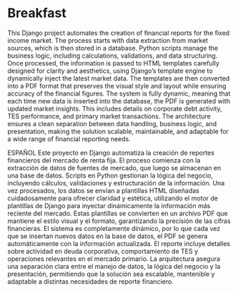 # Breakfast
This Django project automates the creation of financial reports for the fixed income market. The process starts with data extraction from market sources, which is then stored in a database. Python scripts manage the business logic, including calculations, validations, and data structuring. Once processed, the information is passed to HTML templates carefully designed for clarity and aesthetics, using Django’s template engine to dynamically inject the latest market data. The templates are then converted into a PDF format that preserves the visual style and layout while ensuring accuracy of the financial figures. The system is fully dynamic, meaning that each time new data is inserted into the database, the PDF is generated with updated market insights. This includes details on corporate debt activity, TES performance, and primary market transactions. The architecture ensures a clean separation between data handling, business logic, and presentation, making the solution scalable, maintainable, and adaptable for a wide range of financial reporting needs.

ESPAÑOL
Este proyecto en Django automatiza la creación de reportes financieros del mercado de renta fija. El proceso comienza con la extracción de datos de fuentes de mercado, que luego se almacenan en una base de datos. Scripts en Python gestionan la lógica del negocio, incluyendo cálculos, validaciones y estructuración de la información. Una vez procesados, los datos se envían a plantillas HTML diseñadas cuidadosamente para ofrecer claridad y estética, utilizando el motor de plantillas de Django para inyectar dinámicamente la información más reciente del mercado. Estas plantillas se convierten en un archivo PDF que mantiene el estilo visual y el formato, garantizando la precisión de las cifras financieras. El sistema es completamente dinámico, por lo que cada vez que se insertan nuevos datos en la base de datos, el PDF se genera automáticamente con la información actualizada. El reporte incluye detalles sobre actividad en deuda corporativa, comportamiento de TES y operaciones relevantes en el mercado primario. La arquitectura asegura una separación clara entre el manejo de datos, la lógica del negocio y la presentación, permitiendo que la solución sea escalable, mantenible y adaptable a distintas necesidades de reporte financiero.

